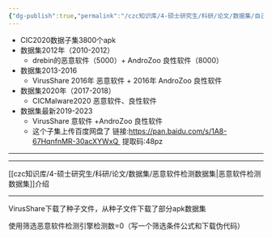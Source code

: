 ```yaml
---
{"dg-publish":true,"permalink":"/czc知识库/4-硕士研究生/科研/论文/数据集/自己的数据集/","dgPassFrontmatter":true,"created":"2024-11-04T20:35:23.879+08:00","updated":"2024-12-08T16:50:54.928+08:00"}
---
```



- CIC2020数据子集3800个apk
- 数据集2012年（2010-2012）
	- drebin的恶意软件（5000）+ AndroZoo 良性软件（8000）
- 数据集2013-2016
	- VirusShare 2016年 恶意软件 + 2016年 AndroZoo 良性软件
- 数据集2020年（2017-2018）
	- CICMalware2020 恶意软件、良性软件
- 数据集最新2019-2023
	- VirusShare 意软件 +AndroZoo 良性软件
	- 这个子集上传百度网盘了
		链接:https://pan.baidu.com/s/1A8-67HqnfnMR-30acXYWxQ 
		提取码:48pz




---
---

[[czc知识库/4-硕士研究生/科研/论文/数据集/恶意软件检测数据集\|恶意软件检测数据集]]介绍

---


VirusShare下载了种子文件，从种子文件下载了部分apk数据集


使用筛选恶意软件检测引擎检测数=0（写一个筛选条件公式和下载伪代码）